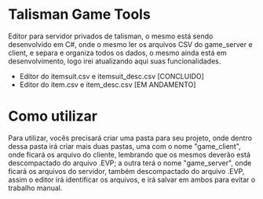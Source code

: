 # Talisman Game Tools

Editor para servidor privados de talisman, o mesmo está sendo desenvolvido em C#, onde o mesmo ler os arquivos CSV do game_server e client, e separa e organiza todos os dados, o mesmo ainda está em desenvolvimento, logo irei atualizando aqui suas funcionalidades.

* Editor do itemsuit.csv e itemsuit_desc.csv [CONCLUIDO]
* Editor do item.csv e item_desc.csv [EM ANDAMENTO]

# Como utilizar

Para utilizar, vocês precisará criar uma pasta para seu projeto, onde dentro dessa pasta irá criar mais duas pastas, uma com o nome "game_client", onde ficará os arquivo do cliente, lembrando que os mesmos deverão está descompactado do arquivo .EVP; a outra terá o nome "game_server", onde ficará os arquivos do servidor, também descompactado do arquivo .EVP, assim o editor irá identificar os arquivos, e irá salvar em ambos para evitar o trabalho manual.
